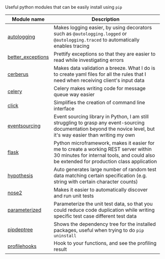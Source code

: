 Useful python modules that can be easily install using `pip`



| Module name                                                           | Description |
| --                                                                    | -- |
| [autologging](http://pythonhosted.org/Autologging/)                   | Makes logging easier, by using decorators such as `@autologging.logged` or `@autologging.traced` to automatically enables tracing
| [better_exceptions](https://github.com/Qix-/better-exceptions)        | Prettify exceptions so that they are easier to read while investigating errors |
| [cerberus](http://docs.python-cerberus.org/en/stable/)                | Makes data validation a breeze. What I do is to create yaml files for all the rules that I need when receiving client's input data |
| [celery](http://www.celeryproject.org)                                | Celery makes writing code for message queue way easier |
| [click](http://click.pocoo.org/5/)                                    | Simplifies the creation of command line interface |
| [eventsourcing](http://eventsourcing.readthedocs.io/en/v3.0.0/)       | Event sourcing library in Python, I am still struggling to grasp any event-sourcing documentation beyond the novice level, but it's way easier than writing my own |
| [flask](http://flask.pocoo.org)                                       | Python microframework, makes it easier for me to create a working REST server within 30 minutes for internal tools, and could also be extended for production class application |
| [hypothesis](https://hypothesis.readthedocs.io/en/latest/)            | Auto generates large number of random test data matching certain specification (e.g. string with certain character counts) |
| [nose2](http://nose2.readthedocs.io/en/latest/getting_started.html)   | Makes it easier to automatically discover and run unit tests |
| [parameterized](https://pypi.python.org/pypi/parameterized)           | Parameterize the unit test data, so that you could reduce code duplication while writing specific test case different test data |
| [pipdeptree](https://github.com/naiquevin/pipdeptree)                 | Shows the dependency tree for the installed packages, useful when trying to do `pip uninstall` |
| [profilehooks](https://github.com/mgedmin/profilehooks)               | Hook to your functions, and see the profiling result |

